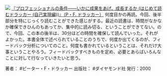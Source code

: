 [![](https://images-fe.ssl-images-amazon.com/images/I/51EG2EG9X3L._SL160_.jpg)](http://www.amazon.co.jp/exec/obidos/ASIN/4478300593/choiyaki81-22/ref=nosim)
[『プロフェッショナルの条件——いかに成果をあげ、成長するか (はじめて読むドラッカー (自己実現編))』（P・F. ドラッカー）](http://www.amazon.co.jp/exec/obidos/ASIN/4478300593/choiyaki81-22/ref=nosim)
何度目かの再読。今回、後半部分を特にじっくり読むことができた感じがする。最近の読書は、時間がなかなか確保できひんのもあってか、集中的に読み切る、ということができてない。ので、今回、この本の後半は、30分ほどの時間を確保して読んでいった。それがよかった。本書全体で述べられていることのうちで、何度か出てくるのが、フィードバック分析についてのこと。何度も書かれているということは、それだけ大事ということやろう。フィードバックすべきものを定め、必要とあらばいろんなことに対して行なっていきたいと思う。

著者： #ピーター・F・ドラッカー 
出版社： #ダイヤモンド社
発行：2000
